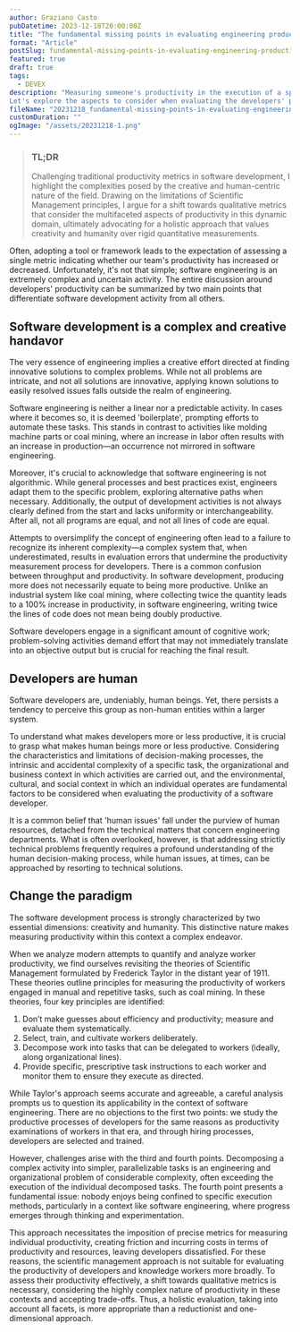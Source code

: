 ```yaml
---
author: Graziano Casto
pubDatetime: 2023-12-18T20:00:00Z
title: "The fundamental missing points in evaluating engineering productivity"
format: "Article"
postSlug: fundamental-missing-points-in-evaluating-engineering-productivity
featured: true
draft: true
tags:
  - DEVEX
description: "Measuring someone's productivity in the execution of a specific task is of fundamental importance for optimizing the activity itself. Productivity has always been considered in quantitative terms since the early theories of Scientific Management in 1911, but in the era of 'Knowledge Workers', these paradigms must necessarily evolve.
Let's explore the aspects to consider when evaluating the developers' performance in this new productive context."
fileName: "20231218_fundamental-missing-points-in-evaluating-engineering-productivity"
customDuration: ""
ogImage: "/assets/20231218-1.png"
---
```


> ### TL;DR
>
> Challenging traditional productivity metrics in software development, I highlight the complexities posed by the creative and human-centric nature of the field. Drawing on the limitations of Scientific Management principles, I argue for a shift towards qualitative metrics that consider the multifaceted aspects of productivity in this dynamic domain, ultimately advocating for a holistic approach that values creativity and humanity over rigid quantitative measurements.

Often, adopting a tool or framework leads to the expectation of assessing a single metric indicating whether our team's productivity has increased or decreased. Unfortunately, it's not that simple; software engineering is an extremely complex and uncertain activity. The entire discussion around developers' productivity can be summarized by two main points that differentiate software development activity from all others.

## Software development is a complex and creative handavor

The very essence of engineering implies a creative effort directed at finding innovative solutions to complex problems. While not all problems are intricate, and not all solutions are innovative, applying known solutions to easily resolved issues falls outside the realm of engineering.

Software engineering is neither a linear nor a predictable activity. In cases where it becomes so, it is deemed 'boilerplate', prompting efforts to automate these tasks. This stands in contrast to activities like molding machine parts or coal mining, where an increase in labor often results with an increase in production—an occurrence not mirrored in software engineering.

Moreover, it's crucial to acknowledge that software engineering is not algorithmic. While general processes and best practices exist, engineers adapt them to the specific problem, exploring alternative paths when necessary. Additionally, the output of development activities is not always clearly defined from the start and lacks uniformity or interchangeability. After all, not all programs are equal, and not all lines of code are equal.

Attempts to oversimplify the concept of engineering often lead to a failure to recognize its inherent complexity—a complex system that, when underestimated, results in evaluation errors that undermine the productivity measurement process for developers. There is a common confusion between throughput and productivity. In software development, producing more does not necessarily equate to being more productive. Unlike an industrial system like coal mining, where collecting twice the quantity leads to a 100% increase in productivity, in software engineering, writing twice the lines of code does not mean being doubly productive.

Software developers engage in a significant amount of cognitive work; problem-solving activities demand effort that may not immediately translate into an objective output but is crucial for reaching the final result.

## Developers are human

Software developers are, undeniably, human beings. Yet, there persists a tendency to perceive this group as non-human entities within a larger system.

To understand what makes developers more or less productive, it is crucial to grasp what makes human beings more or less productive. Considering the characteristics and limitations of decision-making processes, the intrinsic and accidental complexity of a specific task, the organizational and business context in which activities are carried out, and the environmental, cultural, and social context in which an individual operates are fundamental factors to be considered when evaluating the productivity of a software developer.

It is a common belief that 'human issues' fall under the purview of human resources, detached from the technical matters that concern engineering departments. What is often overlooked, however, is that addressing strictly technical problems frequently requires a profound understanding of the human decision-making process, while human issues, at times, can be approached by resorting to technical solutions.

## Change the paradigm

The software development process is strongly characterized by two essential dimensions: creativity and humanity. This distinctive nature makes measuring productivity within this context a complex endeavor.

When we analyze modern attempts to quantify and analyze worker productivity, we find ourselves revisiting the theories of Scientific Management formulated by Frederick Taylor in the distant year of 1911. These theories outline principles for measuring the productivity of workers engaged in manual and repetitive tasks, such as coal mining. In these theories, four key principles are identified:

1.  Don’t make guesses about efficiency and productivity; measure and evaluate them systematically.
2.  Select, train, and cultivate workers deliberately.
3.  Decompose work into tasks that can be delegated to workers (ideally, along organizational lines).
4.  Provide specific, prescriptive task instructions to each worker and monitor them to ensure they execute as directed.

While Taylor's approach seems accurate and agreeable, a careful analysis prompts us to question its applicability in the context of software engineering. There are no objections to the first two points: we study the productive processes of developers for the same reasons as productivity examinations of workers in that era, and through hiring processes, developers are selected and trained.

However, challenges arise with the third and fourth points. Decomposing a complex activity into simpler, parallelizable tasks is an engineering and organizational problem of considerable complexity, often exceeding the execution of the individual decomposed tasks. The fourth point presents a fundamental issue: nobody enjoys being confined to specific execution methods, particularly in a context like software engineering, where progress emerges through thinking and experimentation.

This approach necessitates the imposition of precise metrics for measuring individual productivity, creating friction and incurring costs in terms of productivity and resources, leaving developers dissatisfied. For these reasons, the scientific management approach is not suitable for evaluating the productivity of developers and knowledge workers more broadly. To assess their productivity effectively, a shift towards qualitative metrics is necessary, considering the highly complex nature of productivity in these contexts and accepting trade-offs. Thus, a holistic evaluation, taking into account all facets, is more appropriate than a reductionist and one-dimensional approach.
